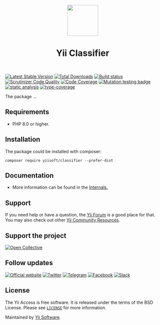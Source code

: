 <p align="center">
    <a href="https://github.com/yiisoft" target="_blank">
        <img src="https://yiisoft.github.io/docs/images/yii_logo.svg" height="100px">
    </a>
    <h1 align="center">Yii Classifier</h1>
    <br>
</p>

[![Latest Stable Version](https://poser.pugx.org/yiisoft/classifier/v/stable.png)](https://packagist.org/packages/yiisoft/classifier)
[![Total Downloads](https://poser.pugx.org/yiisoft/classifier/downloads.png)](https://packagist.org/packages/yiisoft/classifier)
[![Build status](https://github.com/yiisoft/classifier/workflows/build/badge.svg)](https://github.com/yiisoft/classifier/actions?query=workflow%3Abuild)
[![Scrutinizer Code Quality](https://scrutinizer-ci.com/g/yiisoft/classifier/badges/quality-score.png?b=master)](https://scrutinizer-ci.com/g/yiisoft/classifier/?branch=master)
[![Code Coverage](https://scrutinizer-ci.com/g/yiisoft/classifier/badges/coverage.png?b=master)](https://scrutinizer-ci.com/g/yiisoft/classifier/?branch=master)
[![Mutation testing badge](https://img.shields.io/endpoint?style=flat&url=https%3A%2F%2Fbadge-api.stryker-mutator.io%2Fgithub.com%2Fyiisoft%2Fclassifier%2Fmaster)](https://dashboard.stryker-mutator.io/reports/github.com/yiisoft/classifier/master)
[![static analysis](https://github.com/yiisoft/classifier/workflows/static%20analysis/badge.svg)](https://github.com/yiisoft/classifier/actions?query=workflow%3A%22static+analysis%22)
[![type-coverage](https://shepherd.dev/github/yiisoft/classifier/coverage.svg)](https://shepherd.dev/github/yiisoft/classifier)

The package ...

## Requirements

- PHP 8.0 or higher.

## Installation

The package could be installed with composer:

```shell
composer require yiisoft/classifier --prefer-dist
```

## Documentation

- More information can be found in the [Internals.](docs/internals.md)

## Support

If you need help or have a question, the [Yii Forum](https://forum.yiiframework.com/c/yii-3-0/63) is a good place for that.
You may also check out other [Yii Community Resources](https://www.yiiframework.com/community).

## Support the project

[![Open Collective](https://img.shields.io/badge/Open%20Collective-sponsor-7eadf1?logo=open%20collective&logoColor=7eadf1&labelColor=555555)](https://opencollective.com/yiisoft)

## Follow updates

[![Official website](https://img.shields.io/badge/Powered_by-Yii_Framework-green.svg?style=flat)](https://www.yiiframework.com/)
[![Twitter](https://img.shields.io/badge/twitter-follow-1DA1F2?logo=twitter&logoColor=1DA1F2&labelColor=555555?style=flat)](https://twitter.com/yiiframework)
[![Telegram](https://img.shields.io/badge/telegram-join-1DA1F2?style=flat&logo=telegram)](https://t.me/yii3en)
[![Facebook](https://img.shields.io/badge/facebook-join-1DA1F2?style=flat&logo=facebook&logoColor=ffffff)](https://www.facebook.com/groups/yiitalk)
[![Slack](https://img.shields.io/badge/slack-join-1DA1F2?style=flat&logo=slack)](https://yiiframework.com/go/slack)

## License

The Yii Access is free software. It is released under the terms of the BSD License.
Please see [`LICENSE`](./LICENSE.md) for more information.

Maintained by [Yii Software](https://www.yiiframework.com/).
